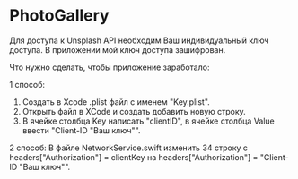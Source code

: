 # PhotoGallery
Для доступа к Unsplash API необходим Ваш индивидуальный ключ доступа. 
В приложении мой ключ доступа зашифрован.


Что нужно сделать, чтобы приложение заработало:

1 способ:
1. Создать в Xcode .plist файл c именем "Key.plist".
2. Открыть файл в XCode и создать добавить новую строку.
3. В ячейке столбца Key написать "clientID", в ячейке столбца Value ввести "Client-ID "Ваш ключ"".

2 способ:
В файле  NetworkService.swift изменить 34 строку с headers["Authorization"] = clientKey на headers["Authorization"] = "Client-ID "Ваш ключ"".
